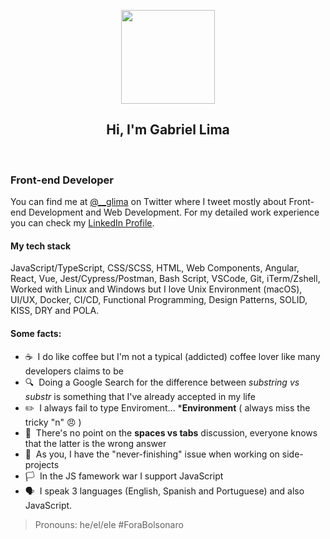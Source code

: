 <p align="center"><img src="https://user-images.githubusercontent.com/1394578/87028626-2b818e00-c1df-11ea-8823-d52ef9fac65b.png" width="150" height="150"></p>
<h2 align="center">Hi, I'm Gabriel Lima</h2><br>
<h3 align="">Front-end Developer</h3>

You can find me at [@__glima](https://twitter.com/__glima) on Twitter where I tweet mostly about Front-end Development and Web Development.
For my detailed work experience you can check my [LinkedIn Profile](https://www.linkedin.com/in/gabriel--lima/).

#### My tech stack
JavaScript/TypeScript, CSS/SCSS, HTML, Web Components, Angular, React, Vue, Jest/Cypress/Postman, Bash Script, VSCode, Git, iTerm/Zshell, Worked with Linux and Windows but I love Unix Environment (macOS), UI/UX, Docker, CI/CD, Functional Programming, Design Patterns, SOLID, KISS, DRY and POLA.

#### Some facts:
- ☕ &nbsp;I do like coffee but I'm not a typical (addicted) coffee lover like many developers claims to be
- 🔍 &nbsp;Doing a Google Search for the difference between _substring vs substr_ is something that I've already accepted in my life
- :pencil2: &nbsp;I always fail to type Enviroment... ***Environment** ( always miss the tricky "n" :angry: )
- 🛑 &nbsp;There's no point on the **spaces vs tabs** discussion, everyone knows that the latter is the wrong answer
- 🎯 &nbsp;As you, I have the "never-finishing" issue when working on side-projects
- 🏳️ &nbsp;In the JS famework war I support JavaScript
- 🗣️ &nbsp;I speak 3 languages (English, Spanish and Portuguese) and also JavaScript.

> Pronouns: he/el/ele #ForaBolsonaro
